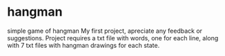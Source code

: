 # hangman
simple game of hangman
My first project, apreciate any feedback or suggestions.
Project requires a txt file with words, one for each line, along with 7 txt files with hangman drawings for each state.
